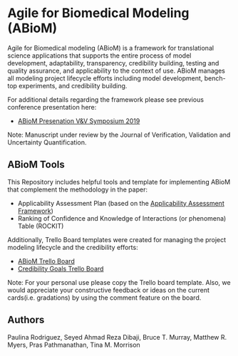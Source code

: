 # Agile for Biomedical Modeling (ABioM)

Agile for Biomedical modeling (ABioM) is a framework for translational science applications that supports the entire process of model development, adaptability, transparency, credibility building, testing and quality assurance, and applicability to the context of use. ABioM manages all modeling project lifecycle efforts including model development, bench-top experiments, and credibility building. 

For additional details regarding the framework please see previous conference presentation here: 

* [ABioM Presenation V&V Symposium 2019](https://figshare.com/articles/ABioM_Presentation/8320517)

Note: Manuscript under review by the Journal of Verification, Validation and Uncertainty Quantification.

## ABioM Tools
This Repository includes helpful tools and template for implementing ABioM that complement the methodology in the paper: 

* Applicability Assessment Plan (based on the [Applicability Assessment Framework](https://asmedigitalcollection.asme.org/verification/article-abstract/2/2/021005/447649/Applicability-Analysis-of-Validation-Evidence-for?redirectedFrom=fulltext))
* Ranking of Confidence and Knowledge of Interactions (or phenomena) Table (ROCKIT) 

Additionally, Trello Board templates were created for managing the project modeling lifecycle and the credibility efforts: 
* [ABioM Trello Board](https://trello.com/b/nWsNt41M/abiom-template)
* [Credibility Goals Trello Board](https://trello.com/b/OfRiqlqk/credibility-factors-template)

Note: For your personal use please copy the Trello board template. Also, we would appreciate your constructive feedback or ideas on the current cards(i.e. gradations) by using the comment feature on the board.

## Authors
Paulina Rodriguez, Seyed Ahmad Reza Dibaji, Bruce T. Murray, Matthew R. Myers, Pras Pathmanathan, Tina M. Morrison
